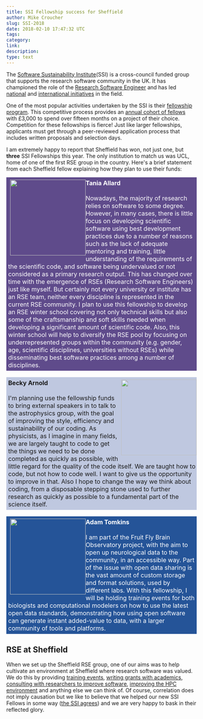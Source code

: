 ```yaml
---
title: SSI Fellowship success for Sheffield
author: Mike Croucher
slug: SSI-2018
date: 2018-02-10 17:47:32 UTC
tags:
category:
link:
description:
type: text
---
```


The [Software Sustainability Institute](https://www.software.ac.uk/)(SSI) is a cross-council funded group that supports the research software community in the UK. It has championed the role of the [Research Software Engineer](https://rse.ac.uk/) and has led [national](https://www.software.ac.uk/blog/2017-04-10-state-nation-report-research-software-engineers-released) and [international initiatives](https://rse.ac.uk/rse-international-leaders-meeting/) in the field.

One of the most popular activities undertaken by the SSI is their [fellowship program](https://www.software.ac.uk/programmes-and-events/fellowship-programme). This competitive process provides an [annual cohort of fellows](https://www.software.ac.uk/about/fellows) with £3,000 to spend over fifteen months on a project of their choice.
Competition for these fellowships is fierce! Just like larger fellowships, applicants must get through a peer-reviewed application process that includes written proposals and selection days.

I am extremely happy to report that Sheffield has won, not just one, but **three** SSI Fellowships this year. The only institution to match us was UCL, home of one of the first RSE group in the country.  Here's a brief statement from each Sheffield fellow explaining how they plan to use their funds:

<div style="background:#5F4B8B; display: inline-block; font-size:16px; padding: 1%;">

  <div style="float:left; margin-left: 1%; padding: 0.25% 0;">
    <img src="https://software.ac.uk/sites/default/files/inline-images/Tania-Allard.jpg"
    width="200px">
  </div>

  <font color="white">
  <strong> Tania Allard </strong>
  <br> <br>
  Nowadays, the majority of research relies on software to some degree. However, in many cases, there is little focus on developing scientific software using best development practices due to a number of reasons such as the lack of adequate mentoring and training, little understanding of the requirements of the scientific code, and software being undervalued or not considered as a primary research output. This has changed over time with the emergence of RSEs (Research Software Engineers) just like myself.  But certainly not every university or institute has an RSE team, neither every discipline is represented in the current RSE community. I plan to use this fellowship to develop an RSE winter school covering not only technical skills but also some of the craftsmanship and soft skills needed when developing a significant amount of scientific code. Also, this winter school will help to diversify the RSE pool by focusing on underrepresented groups within the community (e.g. gender, age, scientific disciplines, universities without RSEs) while disseminating
  best software practices among a number of disciplines.
  </font>
</div>


<br>
<br>

<div style="background:#BFC8E0; display: inline-block; font-size:16px; padding: 1% 0;
padding-left: 1%;">

  <div style="float:right; margin-left:1%; padding: 0.25% 0; padding-bottom: 0.1%!important;">
    <img src="https://software.ac.uk/sites/default/files/inline-images/Becky-Arnold.jpg"
    width="200px">
  </div>
  <strong> Becky Arnold </strong>
  <br> <br>
  I'm planning use the fellowship funds to bring external speakers in to talk to the astrophysics group, with the goal of improving the style, efficiency and sustainability of our coding. As physicists, as I imagine in many fields, we are largely taught to code to get the things we need to be done completed as quickly as possible, with little regard for the quality of the code itself. We are taught how to code, but not how to code well. I want to give us the opportunity to improve in that. Also I hope to change the way we think about coding, from a disposable stepping stone used to further research as quickly as possible to a fundamental part of the science itself.

  </div>


<br>
<br>

<div style="background:#255498; display: inline-block; font-size:16px; padding: 1%;">

  <div style="float:left; margin-left:1%; padding: 0.25% 0;">
    <img src="https://software.ac.uk/sites/default/files/inline-images/Adam-Tomkins.png"
    width="200px">
  </div>

  <font color="white">
  <strong>Adam Tomkins</strong>
  <br><br>
  I am part of the Fruit Fly Brain Observatory project, with the aim to open up neurological data to the community, in an accessible way. Part of the issue with open data sharing is the vast amount of custom storage and format solutions, used by different labs. With this fellowship, I will be holding training events for both biologists and computational modelers on how to use the latest open data standards, demonstrating how using open software can generate instant added-value to data, with a larger community of tools and platforms.
  </font>   

  </div>


<br>

## RSE at Sheffield

When we set up the Sheffield RSE group, one of our aims was to help cultivate an environment at Sheffield where research software was valued. We do this by providing [training events](https://rse.shef.ac.uk/training/), [writing grants with academics](https://rse.shef.ac.uk/blog/linuistics_grant_2016/), [consulting with researchers to improve software](https://rse.shef.ac.uk/service/testimonials/), [improving the HPC environment](https://rse.shef.ac.uk/blog/intel-R-iceberg/) and anything else we can think of.  Of course, correlation does not imply causation but we like to believe that we helped our new SSI Fellows in some way ([the SSI agrees](https://www.software.ac.uk/blog/2017-12-08-announcing-our-fellows-2018)) and we are very happy to bask in their reflected glory.
